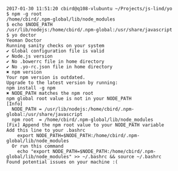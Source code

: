 

    2017-01-30 11:51:20 cbird@q108-vlubuntu ~/Projects/js-lind/yo
    $ npm -g root
    /home/cbird/.npm-global/lib/node_modules
    $ echo $NODE_PATH 
    /usr/lib/nodejs:/home/cbird/.npm-global:/usr/share/javascript
    $ yo doctor
    Yeoman Doctor
    Running sanity checks on your system
    ✔ Global configuration file is valid
    ✔ Node.js version
    ✔ No .bowerrc file in home directory
    ✔ No .yo-rc.json file in home directory
    ✖ npm version
    Your npm version is outdated.
    Upgrade to the latest version by running:
    npm install -g npm
    ✖ NODE_PATH matches the npm root
    npm global root value is not in your NODE_PATH
    [Info]
      NODE_PATH = /usr/lib/nodejs:/home/cbird/.npm-global:/usr/share/javascript
      npm root  = /home/cbird/.npm-global/lib/node_modules
    [Fix] Append the npm root value to your NODE_PATH variable
    Add this line to your .bashrc
        export NODE_PATH=$NODE_PATH:/home/cbird/.npm-global/lib/node_modules
      Or run this command
        echo "export NODE_PATH=$NODE_PATH:/home/cbird/.npm-global/lib/node_modules" >> ~/.bashrc && source ~/.bashrc
    Found potential issues on your machine :(
